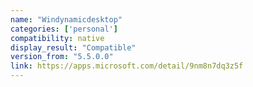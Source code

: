 ```yaml
---
name: "Windynamicdesktop"
categories: ['personal']
compatibility: native
display_result: "Compatible"
version_from: "5.5.0.0"
link: https://apps.microsoft.com/detail/9nm8n7dq3z5f
---
```

